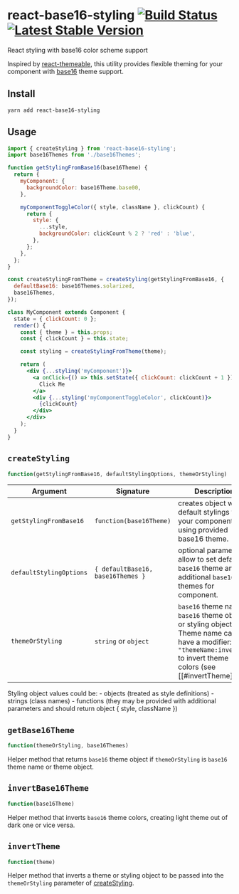 # react-base16-styling [![Build Status](https://img.shields.io/travis/alexkuz/react-base16-styling/master.svg)](https://travis-ci.org/alexkuz/react-base16-styling) [![Latest Stable Version](https://img.shields.io/npm/v/react-base16-styling.svg)](https://www.npmjs.com/package/react-base16-styling)

React styling with base16 color scheme support

Inspired by [react-themeable](https://github.com/markdalgleish/react-themeable), this utility provides flexible theming for your component with [base16](https://github.com/chriskempson/base16) theme support.

## Install

```
yarn add react-base16-styling
```

## Usage

```jsx
import { createStyling } from 'react-base16-styling';
import base16Themes from './base16Themes';

function getStylingFromBase16(base16Theme) {
  return {
    myComponent: {
      backgroundColor: base16Theme.base00,
    },

    myComponentToggleColor({ style, className }, clickCount) {
      return {
        style: {
          ...style,
          backgroundColor: clickCount % 2 ? 'red' : 'blue',
        },
      };
    },
  };
}

const createStylingFromTheme = createStyling(getStylingFromBase16, {
  defaultBase16: base16Themes.solarized,
  base16Themes,
});

class MyComponent extends Component {
  state = { clickCount: 0 };
  render() {
    const { theme } = this.props;
    const { clickCount } = this.state;

    const styling = createStylingFromTheme(theme);

    return (
      <div {...styling('myComponent')}>
        <a onClick={() => this.setState({ clickCount: clickCount + 1 })}>
          Click Me
        </a>
        <div {...styling('myComponentToggleColor', clickCount)}>
          {clickCount}
        </div>
      </div>
    );
  }
}
```

## `createStyling`

```js
function(getStylingFromBase16, defaultStylingOptions, themeOrStyling)
```

| Argument                | Signature                         | Description                                                                                                                                                        |
| ----------------------- | --------------------------------- | ------------------------------------------------------------------------------------------------------------------------------------------------------------------ |
| `getStylingFromBase16`  | `function(base16Theme)`           | creates object with default stylings for your component, using provided base16 theme.                                                                              |
| `defaultStylingOptions` | `{ defaultBase16, base16Themes }` | optional parameters, allow to set default `base16` theme and additional `base16` themes for component.                                                             |
| `themeOrStyling`        | `string` or `object`              | `base16` theme name, `base16` theme object or styling object. Theme name can have a modifier: `"themeName:inverted"` to invert theme colors (see [[#invertTheme]]) |

Styling object values could be: - objects (treated as style definitions) - strings (class names) - functions (they may be provided with additional parameters and should return object { style, className })

## `getBase16Theme`

```js
function(themeOrStyling, base16Themes)
```

Helper method that returns `base16` theme object if `themeOrStyling` is `base16` theme name or theme object.

## `invertBase16Theme`

```js
function(base16Theme)
```

Helper method that inverts `base16` theme colors, creating light theme out of dark one or vice versa.

## `invertTheme`

```js
function(theme)
```

Helper method that inverts a theme or styling object to be passed into the `themeOrStyling` parameter of [createStyling](#createstyling).
